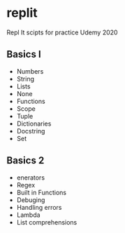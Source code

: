 # replit
Repl It scipts for practice Udemy 2020
<h2>Basics I</h2>
  <ul>
    <li>Numbers</li>
    <li>String</li>
    <li>Lists</li>
    <li>None</li>
    <li>Functions</li>
    <li>Scope</li>
    <li>Tuple</li>
    <li>Dictionaries</li>
    <li>Docstring</li>
    <li>Set</li>
  </ul>
  <h2>Basics 2</h2>
  <ul>
    <li>enerators</li>
    <li>Regex</li>
    <li>Built in Functions</li>
    <li>Debuging</li>
    <li>Handling errors</li>
    <li>Lambda</li>
    <li>List comprehensions</li>
  </ul>
